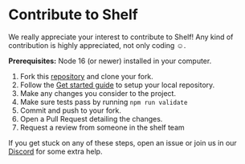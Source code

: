 # Contribute to Shelf

We really appreciate your interest to contribute to Shelf! Any kind of contribution is highly appreciated, not only coding ☺️.

**Prerequisites:** Node 16 (or newer) installed in your computer.

1. Fork this [repository](https://github.com/Shelf-nu/shelf.nu) and clone your fork.
2. Follow the [Get started guide](/docs/get-started.md) to setup your local repository.
3. Make any changes you consider to the project.
4. Make sure tests pass by running `npm run validate`
6. Commit and push to your fork.
7. Open a Pull Request detailing the changes.
8. Request a review from someone in the shelf team


If you get stuck on any of these steps, open an issue or join us in our [Discord](https://discord.gg/BZ6ATKK2) for some extra help.